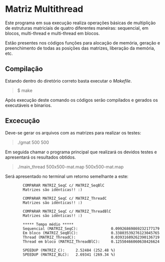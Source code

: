 # Matriz Multithread

Este programa em sua execução realiza operações básicas de multiplição de estruturas matriciais de quatro diferentes maneiras: sequencial, em blocos, multi-thread e multi-thread em blocos. 

Estão presentes nos códigos funções para alocação de memória, geração e preenchimento de todas as posições das matrizes, liberação da memória, etc.

## Compilação

Estando dentro do diretório correto basta executar o *Makefile*.

> $ make

Após execução deste comando os códigos serão compilados e gerados os executáveis e binarios.

## Excecução

Deve-se gerar os arquivos com as matrizes para realizar os testes:

> ./gmat 500 500

Em seguida chamar o programa principal que realizará os devidos testes e apresentará os resultados obtidos.

> ./main_thread 500x500-mat.map 500x500-mat.map

Será apresentado no terminal um retorno semelhante a este:

```
        COMPARAR MATRIZ_SeqC c/ MATRIZ_SeqBlC
        Matrizes são idênticas!! :) 

        COMPARAR MATRIZ_SeqC c/ MATRIZ_ThreadC
        Matrizes são idênticas!! :) 

        COMPARAR MATRIZ_SeqC c/ MATRIZ_ThreadBlC
        Matrizes são idênticas!! :) 

        ***** Tempo médio *****
        Sequencial (MATRIZ_SeqC):               0.09926869869232177179
        Em bloco (MATRIZ_SeqBlC):               0.33803539276123045765
        Thread (MATRIZ_ThreadC):                0.03931689262390136719
        Thread em bloco (MATRIZ_ThreadBlC):     0.12550466060638426624

        SPEEDUP (MATRIZ_C):     2.52484 (252.48 %)
        SPEEDUP (MATRIZ_BLC):   2.69341 (269.34 %)
```